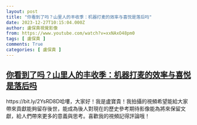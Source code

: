 ```yaml
---
layout: post
title: "你看到了吗？山里人的丰收季：机器打麦的效率与喜悦是落后吗"
date: 2023-12-27T10:15:04.000Z
author: 盧保貴視覺影像
from: https://www.youtube.com/watch?v=xxNAxO48pm0
tags: [ 盧保貴 ]
comments: True
categories: [ 盧保貴 ]
---
```

<!--1703672104000-->
[你看到了吗？山里人的丰收季：机器打麦的效率与喜悦是落后吗](https://www.youtube.com/watch?v=xxNAxO48pm0)
------

<div>
https://bit.ly/2YsRD8D哈嘍，大家好！我是盧寶貴！我拍攝的視頻希望能給大家帶來貢獻能夠留存後世，能成為後人對現在的歷史參考期待影像能為將來保留文獻，給人們帶來更多的意義與思考。喜歡我的視頻記得評論哦！
</div>
